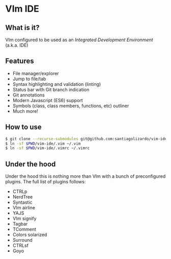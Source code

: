 # VIm IDE

## What is it?

VIm configured to be used as an *Integrated Development Environment* (a.k.a. IDE)

## Features

* File manager/explorer
* Jump to file/tab
* Syntax highlighting and validation (linting)
* Status bar with Git branch indication
* Git annotations
* Modern Javascript (ES6) support
* Symbols (class, class members, functions, etc) outliner 
* Much more!

## How to use

```sh
$ git clone --recurse-submodules git@github.com:santiagolizardo/vim-ide.git
$ ln -sf $PWD/vim-ide/.vim ~/.vim
$ ln -sf $PWD/vim-ide/.vimrc ~/.vimrc
```

## Under the hood

Under the hood this is nothing more than VIm with a bunch of preconfigured plugins. The full list of plugins follows:

* CTRLp
* NerdTree
* Syntastic
* VIm airline
* YAJS
* VIm signify
* Tagbar
* TComment
* Colors solarized
* Surround
* CTRLsf
* Goyo

